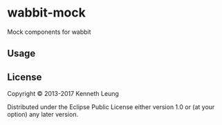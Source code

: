# wabbit-mock
Mock components for wabbit

## Usage


## License

Copyright © 2013-2017 Kenneth Leung

Distributed under the Eclipse Public License either version 1.0 or (at
your option) any later version.

